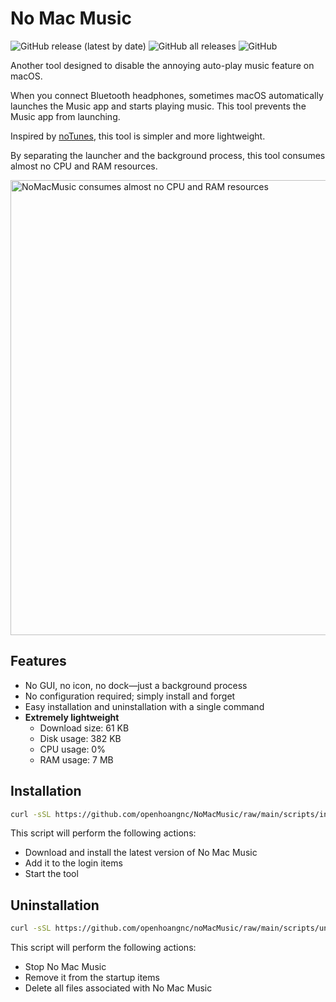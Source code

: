 # No Mac Music

![GitHub release (latest by date)](https://img.shields.io/github/v/release/openhoangnc/NoMacMusic)
![GitHub all releases](https://img.shields.io/github/downloads/openhoangnc/NoMacMusic/total)
![GitHub](https://img.shields.io/github/license/openhoangnc/NoMacMusic)

Another tool designed to disable the annoying auto-play music feature on macOS.

When you connect Bluetooth headphones, sometimes macOS automatically launches the Music app and starts playing music. This tool prevents the Music app from launching.

Inspired by [noTunes](https://github.com/tombonez/noTunes), this tool is simpler and more lightweight.

By separating the launcher and the background process, this tool consumes almost no CPU and RAM resources.

<img width="728" alt="NoMacMusic consumes almost no CPU and RAM resources" src="https://github.com/openhoangnc/NoMacMusic/assets/20717116/5f5f8138-ffc6-4cb2-a80c-61c489b4b99f">


## Features

- No GUI, no icon, no dock—just a background process
- No configuration required; simply install and forget
- Easy installation and uninstallation with a single command
- **Extremely lightweight**
  - Download size: 61 KB
  - Disk usage: 382 KB
  - CPU usage: 0%
  - RAM usage: 7 MB

## Installation

```sh
curl -sSL https://github.com/openhoangnc/NoMacMusic/raw/main/scripts/install.sh | sh
```

This script will perform the following actions:

- Download and install the latest version of No Mac Music
- Add it to the login items
- Start the tool

## Uninstallation

```sh
curl -sSL https://github.com/openhoangnc/noMacMusic/raw/main/scripts/uninstall.sh | sh
```

This script will perform the following actions:

- Stop No Mac Music
- Remove it from the startup items
- Delete all files associated with No Mac Music
